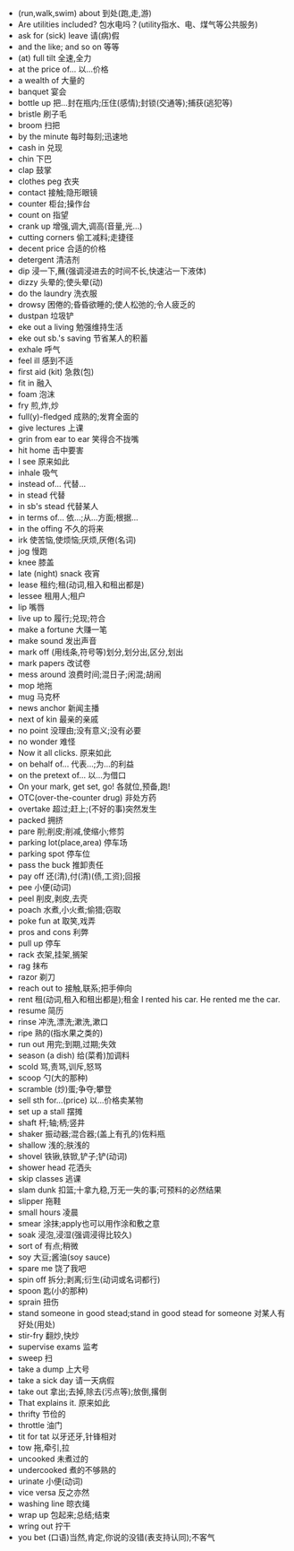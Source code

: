 * (run,walk,swim) about 到处(跑,走,游)
* Are utilities included? 包水电吗？(utility指水、电、煤气等公共服务)
* ask for (sick) leave 请(病)假
* and the like; and so on 等等
* (at) full tilt 全速,全力
* at the price of... 以...价格
* a wealth of 大量的
* banquet 宴会
* bottle up 把...封在瓶内;压住(感情);封锁(交通等);捕获(逃犯等)
* bristle 刷子毛
* broom 扫把
* by the minute 每时每刻;迅速地
* cash in 兑现
* chin 下巴
* clap 鼓掌
* clothes peg 衣夹
* contact 接触;隐形眼镜
* counter 柜台;操作台
* count on 指望
* crank up 增强,调大,调高(音量,光...)
* cutting corners 偷工减料;走捷径
* decent price 合适的价格
* detergent 清洁剂
* dip 浸一下,蘸(强调浸进去的时间不长,快速沾一下液体)
* dizzy 头晕的;使头晕(动)
* do the laundry 洗衣服
* drowsy 困倦的;昏昏欲睡的;使人松弛的;令人疲乏的
* dustpan 垃圾铲
* eke out a living 勉强维持生活
* eke out sb.'s saving 节省某人的积蓄
* exhale 呼气
* feel ill 感到不适
* first aid (kit) 急救(包)
* fit in 融入
* foam 泡沫
* fry 煎,炸,炒
* full(y)-fledged 成熟的;发育全面的
* give lectures 上课
* grin from ear to ear 笑得合不拢嘴
* hit home 击中要害
* I see 原来如此
* inhale 吸气
* instead of... 代替...
* in stead 代替
* in sb's stead 代替某人
* in terms of... 依...;从...方面;根据...
* in the offing 不久的将来
* irk 使苦恼,使烦恼;厌烦,厌倦(名词)
* jog 慢跑
* knee 膝盖
* late (night) snack 夜宵
* lease 租约;租(动词,租入和租出都是)
* lessee 租用人;租户
* lip 嘴唇
* live up to 履行;兑现;符合
* make a fortune 大赚一笔
* make sound 发出声音
* mark off (用线条,符号等)划分,划分出,区分,划出
* mark papers 改试卷
* mess around 浪费时间;混日子;闲混;胡闹
* mop 地拖
* mug 马克杯
* news anchor 新闻主播
* next of kin 最亲的亲戚
* no point 没理由;没有意义;没有必要
* no wonder 难怪
* Now it all clicks. 原来如此
* on behalf of... 代表...;为...的利益
* on the pretext of... 以...为借口
* On your mark, get set, go! 各就位,预备,跑!
* OTC(over-the-counter drug) 非处方药
* overtake 超过;赶上;(不好的事)突然发生
* packed 拥挤
* pare 削;削皮;削减,使缩小;修剪
* parking lot(place,area) 停车场
* parking spot 停车位
* pass the buck 推卸责任
* pay off 还(清),付(清)(债,工资);回报
* pee 小便(动词)
* peel 削皮,剥皮,去壳
* poach 水煮,小火煮;偷猎;窃取
* poke fun at 取笑,戏弄
* pros and cons 利弊
* pull up 停车
* rack 衣架,挂架,搁架
* rag 抹布
* razor 剃刀
* reach out to 接触,联系;把手伸向
* rent 租(动词,租入和租出都是);租金 I rented his car. He rented me the car.
* resume 简历
* rinse 冲洗,漂洗;漱洗,漱口
* ripe 熟的(指水果之类的)
* run out 用完;到期,过期;失效
* season (a dish) 给(菜肴)加调料
* scold 骂,责骂,训斥,怒骂
* scoop 勺(大的那种)
* scramble (炒)蛋;争夺;攀登
* sell sth for...(price) 以...价格卖某物
* set up a stall 摆摊
* shaft 杆;轴;柄;竖井
* shaker 振动器;混合器;(盖上有孔的)佐料瓶
* shallow 浅的;肤浅的
* shovel 铁锹,铁锨,铲子;铲(动词)
* shower head 花洒头
* skip classes 逃课
* slam dunk 扣篮;十拿九稳,万无一失的事;可预料的必然结果
* slipper 拖鞋
* small hours 凌晨
* smear 涂抹;apply也可以用作涂和敷之意
* soak 浸泡,浸湿(强调浸得比较久)
* sort of 有点;稍微
* soy 大豆;酱油(soy sauce)
* spare me 饶了我吧
* spin off 拆分;剥离;衍生(动词或名词都行)
* spoon 匙(小的那种)
* sprain 扭伤
* stand someone in good stead;stand in good stead for someone 对某人有好处(用处)
* stir-fry 翻炒,快炒
* supervise exams 监考
* sweep 扫
* take a dump 上大号
* take a sick day 请一天病假
* take out 拿出;去掉,除去(污点等);放倒,撂倒
* That explains it. 原来如此
* thrifty 节俭的
* throttle 油门
* tit for tat 以牙还牙,针锋相对
* tow 拖,牵引,拉
* uncooked 未煮过的
* undercooked 煮的不够熟的
* urinate 小便(动词)
* vice versa 反之亦然
* washing line 晾衣绳
* wrap up 包起来;总结;结束
* wring out 拧干
* you bet (口语)当然,肯定,你说的没错(表支持认同);不客气